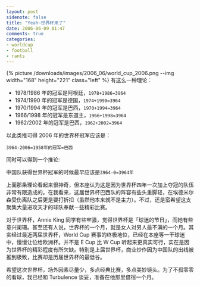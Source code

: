 ```yaml
---
layout: post
sidenote: false
title: "Yeah~世界杯来了"
date: 2006-06-09 01:47
comments: true
categories:
- worldcup
- football
- rants
---
```


{% picture /downloads/images/2006_06/world_cup_2006.png --img width="168" height="221" class="left" %}
有这么一种理论：

* 1978/1986 年的冠军是阿根廷，`1978+1986=3964`  
* 1974/1990 年的冠军是德国，`1974+1990=3964`
* 1970/1994 年的冠军是巴西，`1970+1994=3964`
* 1966/1998 年的冠军是东道主，`1966+1998=3964`
* 1962/2002 年的冠军是巴西，`1962+2002=3964`

以此类推可得 2006 年的世界杯冠军应该是：

`3964-2006=1958年的冠军=巴西`

同时可以得到一个推论:

中国队获得世界杯冠军的时候最早应该是`3964-0=3964年`  

上面那条理论看起来很神奇，但本座认为这是因为世界杯四年一次加上夺冠的队伍非常有限造成的。在我看来，这届世界杯巴西队的阵容有些头重脚轻，在埃德米尔森受伤离队之后更是要打折扣（虽然他本来就不是主力）。不过，还是蛮希望这支聚集大量进攻天才的球队奉献一些精彩比赛。   

对于世界杯，Annie King 同学有些牢骚，觉得世界杯是「球迷的节日」，而她有些意兴阑珊。甚至还有人说，世界杯的一个月，就是女人对男人最不满的一个月。其实经过最近两届世界杯，World Cup 赛事的终极地位，已经在本座等一干球迷中，慢慢让位给欧洲杯。并不是 E Cup 比 W Cup 听起来更真实可行，实在是因为世界杯的精彩程度有所欠缺。特别是上届世界杯，商业炒作因为中国队的出线被推到极致，比赛却是历届世界杯的最低谷。   

希望这次世界杯，场外因素尽量少，多点经典比赛，多点美妙镜头。为了不孤零零的看球，我已经和 Turbulence 谈妥，准备在他那里借宿一个月。